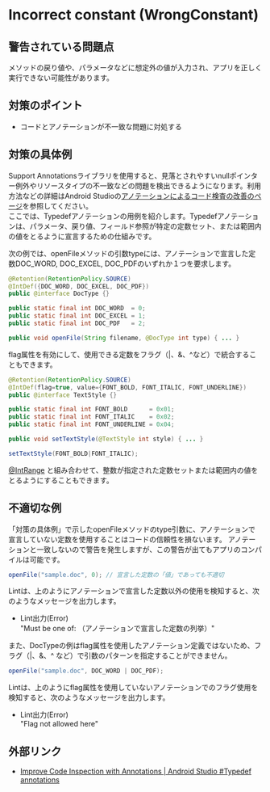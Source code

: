 # Incorrect constant (WrongConstant)

## 警告されている問題点

メソッドの戻り値や、パラメータなどに想定外の値が入力され、アプリを正しく実行できない可能性があります。

## 対策のポイント

-   コードとアノテーションが不一致な問題に対処する

## 対策の具体例

Support Annotationsライブラリを使用すると、見落とされやすいnullポインター例外やリソースタイプの不一致などの問題を検出できるようになります。利用方法などの詳細はAndroid Studioの[アノテーションによるコード検査の改善のページ][0]を参照してください。  
ここでは、Typedefアノテーションの用例を紹介します。Typedefアノテーションは、パラメータ、戻り値、フィールド参照が特定の定数セット、または範囲内の値をとるように宣言するための仕組みです。  

次の例では、openFileメソッドの引数typeには、アノテーションで宣言した定数DOC_WORD, DOC_EXCEL, DOC_PDFのいずれか１つを要求します。

```java
@Retention(RetentionPolicy.SOURCE)
@IntDef({DOC_WORD, DOC_EXCEL, DOC_PDF})
public @interface DocType {}

public static final int DOC_WORD  = 0;
public static final int DOC_EXCEL = 1;
public static final int DOC_PDF   = 2;

public void openFile(String filename, @DocType int type) { ... }
```

flag属性を有効にして、使用できる定数をフラグ（|、&、^など）で統合することもできます。

```java
@Retention(RetentionPolicy.SOURCE)
@IntDef(flag=true, value={FONT_BOLD, FONT_ITALIC, FONT_UNDERLINE})
public @interface TextStyle {}

public static final int FONT_BOLD      = 0x01;
public static final int FONT_ITALIC    = 0x02;
public static final int FONT_UNDERLINE = 0x04;

public void setTextStyle(@TextStyle int style) { ... }

setTextStyle(FONT_BOLD|FONT_ITALIC);
```

[@IntRange][2] と組み合わせて、整数が指定された定数セットまたは範囲内の値をとるようにすることもできます。

## 不適切な例

「対策の具体例」で示したopenFileメソッドのtype引数に、アノテーションで宣言していない定数を使用することはコードの信頼性を損ないます。
アノテーションと一致しないので警告を発生しますが、この警告が出てもアプリのコンパイルは可能です。

```java
openFile("sample.doc", 0); // 宣言した定数の「値」であっても不適切
```

Lintは、上のようにアノテーションで宣言した定数以外の使用を検知すると、次のようなメッセージを出力します。

-   Lint出力(Error)  
    "Must be one of: （アノテーションで宣言した定数の列挙）"

また、DocTypeの例はflag属性を使用したアノテーション定義ではないため、フラグ（|、&、^ など）で引数のパターンを指定することができません。

```java
openFile("sample.doc", DOC_WORD | DOC_PDF);
```

Lintは、上のようにflag属性を使用していないアノテーションでのフラグ使用を検知すると、次のようなメッセージを出力します。

-   Lint出力(Error)  
    "Flag not allowed here"

## 外部リンク

-   [Improve Code Inspection with Annotations | Android Studio #Typedef annotations][1]


[0]: https://developer.android.com/studio/write/annotations.html
[1]: https://developer.android.com/studio/write/annotations.html#enum-annotations
[2]: https://developer.android.com/reference/android/support/annotation/IntRange.html